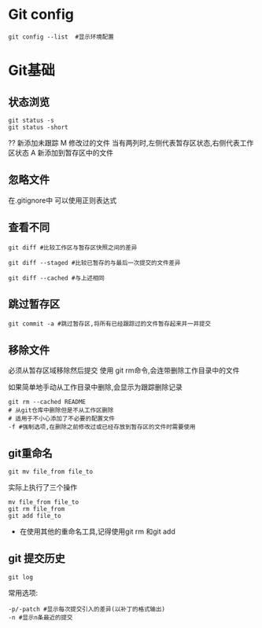 # Git config
```
git config --list  #显示环境配置
```

# Git基础

## 状态浏览
```
git status -s
git status -short
```

?? 新添加未跟踪
M 修改过的文件
当有两列时,左侧代表暂存区状态,右侧代表工作区状态
A 新添加到暂存区中的文件

## 忽略文件

在.gitignore中
可以使用正则表达式


## 查看不同
```
git diff #比较工作区与暂存区快照之间的差异

git diff --staged #比较已暂存的与最后一次提交的文件差异

git diff --cached #与上述相同
```


## 跳过暂存区

```
git commit -a #跳过暂存区,将所有已经跟踪过的文件暂存起来并一并提交
```

## 移除文件

必须从暂存区域移除然后提交
使用 git rm命令,会连带删除工作目录中的文件

如果简单地手动从工作目录中删除,会显示为跟踪删除记录

```
git rm --cached README
# 从git仓库中删除但是不从工作区删除
# 适用于不小心添加了不必要的配置文件
-f #强制选项,在删除之前修改过或已经存放到暂存区的文件时需要使用
```

## git重命名

```
git mv file_from file_to
```

实际上执行了三个操作

```
mv file_from file_to
git rm file_from
git add file_to
```

- 在使用其他的重命名工具,记得使用git rm 和git add

## git 提交历史

```
git log
```

常用选项:
```
-p/-patch #显示每次提交引入的差异(以补丁的格式输出)
-n #显示n条最近的提交

```


